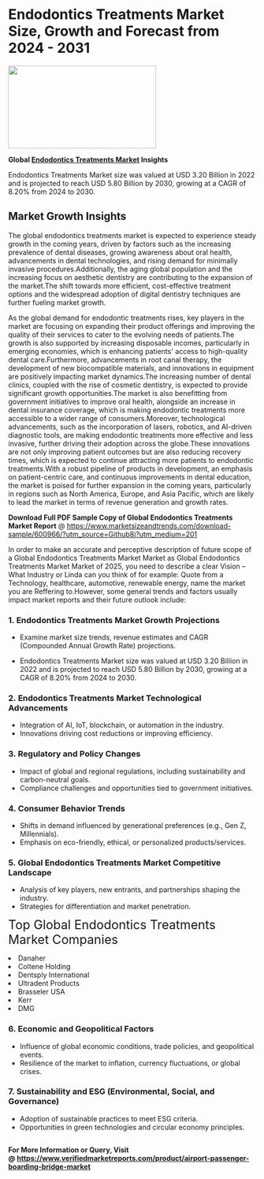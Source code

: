 <H1>Endodontics Treatments Market Size, Growth and Forecast from 2024 - 2031</H1><img class="aligncenter size-medium wp-image-584254" src="https://thirdeyenews.in/wp-content/uploads/2024/09/Global-Market-Research-300x168.jpeg" alt="" width="300" height="168" /><p><strong>Global&nbsp;<a href="https://www.marketsizeandtrends.com/download-sample/600966/?utm_source=Github8j?utm_medium=201">Endodontics Treatments Market</a> Insights</strong></p><p>Endodontics Treatments Market size was valued at USD 3.20 Billion in 2022 and is projected to reach USD 5.80 Billion by 2030, growing at a CAGR of 8.20% from 2024 to 2030.</p><p><h2>Market Growth Insights</h2> <p>The global endodontics treatments market is expected to experience steady growth in the coming years, driven by factors such as the increasing prevalence of dental diseases, growing awareness about oral health, advancements in dental technologies, and rising demand for minimally invasive procedures.Additionally, the aging global population and the increasing focus on aesthetic dentistry are contributing to the expansion of the market.The shift towards more efficient, cost-effective treatment options and the widespread adoption of digital dentistry techniques are further fueling market growth.</p> <p>As the global demand for endodontic treatments rises, key players in the market are focusing on expanding their product offerings and improving the quality of their services to cater to the evolving needs of patients.The growth is also supported by increasing disposable incomes, particularly in emerging economies, which is enhancing patients' access to high-quality dental care.Furthermore, advancements in root canal therapy, the development of new biocompatible materials, and innovations in equipment are positively impacting market dynamics.The increasing number of dental clinics, coupled with the rise of cosmetic dentistry, is expected to provide significant growth opportunities.The market is also benefitting from government initiatives to improve oral health, alongside an increase in dental insurance coverage, which is making endodontic treatments more accessible to a wider range of consumers.Moreover, technological advancements, such as the incorporation of lasers, robotics, and AI-driven diagnostic tools, are making endodontic treatments more effective and less invasive, further driving their adoption across the globe.These innovations are not only improving patient outcomes but are also reducing recovery times, which is expected to continue attracting more patients to endodontic treatments.With a robust pipeline of products in development, an emphasis on patient-centric care, and continuous improvements in dental education, the market is poised for further expansion in the coming years, particularly in regions such as North America, Europe, and Asia Pacific, which are likely to lead the market in terms of revenue generation and growth rates.</p> <p><span class=""><strong>Download Full PDF Sample Copy of Global Endodontics Treatments Market Report</strong> @ <a href="https://www.marketsizeandtrends.com/download-sample/600966/?utm_source=Github8j?utm_medium=201" target="_blank">https://www.marketsizeandtrends.com/download-sample/600966/?utm_source=Github8j?utm_medium=201</a></span></p><p>In order to make an accurate and perceptive description of future scope of a Global&nbsp;Endodontics Treatments Market Market as Global&nbsp;Endodontics Treatments Market Market of 2025, you need to describe a clear Vision &ndash; What Industry or Linda can you think of for example: Quote from a Technology, healthcare, automotive, renewable energy, name the market you are Reffering to.However, some general trends and factors usually impact market reports and their future outlook include:</p><h3>1.&nbsp;<strong>Endodontics Treatments Market Growth Projections</strong></h3><ul><li>Examine market size trends, revenue estimates and CAGR (Compounded Annual Growth Rate) projections.</li><li><p>Endodontics Treatments Market size was valued at USD 3.20 Billion in 2022 and is projected to reach USD 5.80 Billion by 2030, growing at a CAGR of 8.20% from 2024 to 2030.</p></li></ul><h3>2.&nbsp;<strong>Endodontics Treatments Market Technological Advancements</strong></h3><ul><li>Integration of AI, IoT, blockchain, or automation in the industry.</li><li>Innovations driving cost reductions or improving efficiency.</li></ul><h3>3.&nbsp;<strong>Regulatory and Policy Changes</strong></h3><ul><li>Impact of global and regional regulations, including sustainability and carbon-neutral goals.</li><li>Compliance challenges and opportunities tied to government initiatives.</li></ul><h3>4.&nbsp;<strong>Consumer Behavior Trends</strong></h3><ul><li>Shifts in demand influenced by generational preferences (e.g., Gen Z, Millennials).</li><li>Emphasis on eco-friendly, ethical, or personalized products/services.</li></ul><h3>5.&nbsp;<strong>Global Endodontics Treatments Market Competitive Landscape</strong></h3><ul><li>Analysis of key players, new entrants, and partnerships shaping the industry.</li><li>Strategies for differentiation and market penetration.</li></ul><p data-pm-slice="1 1 []"><span style="color: inherit; font-family: inherit; font-size: 25px;">Top Global Endodontics Treatments Market Companies</span></p><div class="" data-test-id=""><p><li>Danaher</li><li> Coltene Holding</li><li> Dentsply International</li><li> Ultradent Products</li><li> Brasseler USA</li><li> Kerr</li><li> DMG</li></p></div><h3>6.&nbsp;<strong>Economic and Geopolitical Factors</strong></h3><ul><li>Influence of global economic conditions, trade policies, and geopolitical events.</li><li>Resilience of the market to inflation, currency fluctuations, or global crises.</li></ul><h3>7.&nbsp;<strong>Sustainability and ESG (Environmental, Social, and Governance)</strong></h3><ul><li>Adoption of sustainable practices to meet ESG criteria.</li><li>Opportunities in green technologies and circular economy principles.</li></ul><h2><strong style="font-size: 14px;">For More Information or Query, Visit @&nbsp;</strong><a style="background-color: #ffffff; font-size: 14px;" href="https://www.marketsizeandtrends.com/report/endodontics-treatments-market/" target="_blank">https://www.verifiedmarketreports.com/product/airport-passenger-boarding-bridge-market</a></h2>